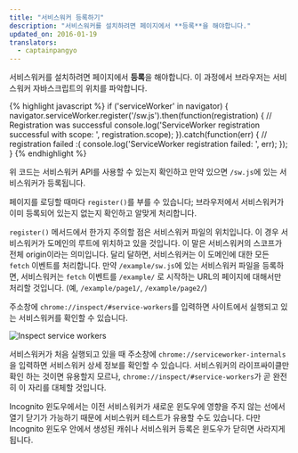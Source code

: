 ```yaml
---
title: "서비스워커 등록하기"
description: "서비스워커를 설치하려면 페이지에서 **등록**을 해야합니다."
updated_on: 2016-01-19
translators:
  - captainpangyo
---
```


<p class="intro">
  서비스워커를 설치하려면 페이지에서 <b>등록</b>을 해야합니다. 이 과정에서 브라우저는 서비스워커 자바스크립트의 위치를 파악합니다.
</p>

{% highlight javascript %}
if ('serviceWorker' in navigator) {
  navigator.serviceWorker.register('/sw.js').then(function(registration) {
    // Registration was successful
    console.log('ServiceWorker registration successful with scope: ', registration.scope);
  }).catch(function(err) {
    // registration failed :(
    console.log('ServiceWorker registration failed: ', err);
  });
}
{% endhighlight %}

위 코드는 서비스워커 API를 사용할 수 있는지 확인하고 만약 있으면 `/sw.js`에 있는 서비스워커가 등록됩니다.

페이지를 로딩할 때마다 `register()`를 부를 수 있습니다; 브라우저에서 서비스워커가 이미 등록되어 있는지 없는지 확인하고 알맞게 처리합니다.

`register()` 메서드에서 한가지 주의할 점은 서비스워커 파일의 위치입니다.
이 경우 서비스워커가 도메인의 루트에 위치하고 있을 것입니다. 이 말은 서비스워커의 스코프가 전체 origin이라는 의미입니다.
달리 달하면, 서비스워커는 이 도메인에 대한 모든 `fetch` 이벤트를 처리합니다.
만약 `/example/sw.js`에 있는 서비스워커 파일을 등록하면, 서비스워커는 `fetch` 이벤트를 `/example/` 로 시작하는 URL의 페이지에 대해서만
처리할 것입니다. (예, `/example/page1/`, `/example/page2/`)

주소창에 `chrome://inspect/#service-workers`를 입력하면 사이트에서 실행되고 있는 서비스워커를 확인할 수 있습니다.

![Inspect service workers](images/sw-chrome-inspect.png)

서비스워커가 처음 실행되고 있을 때 주소창에 `chrome://serviceworker-internals` 을 입력하면 서비스워커 상세 정보를 확인할 수 있습니다.
서비스워커의 라이프싸이클만 확인 하는 것이면 유용할지 모르나, `chrome://inspect/#service-workers`가 곧 완전히 이 자리를 대체할 것입니다.

Incognito 윈도우에서는 이전 서비스워커가 새로운 윈도우에 영향을 주지 않는 선에서 열기 닫기가 가능하기 때문에 서비스워커 테스트가 유용할 수도 있습니다.
다만 Incognito 윈도우 안에서 생성된 캐쉬나 서비스워커 등록은 윈도우가 닫히면 사라지게 됩니다.
